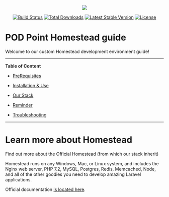 <p align="center"><img src="https://laravel.com/assets/img/components/logo-homestead.svg"></p>

<p align="center">
<a href="https://travis-ci.org/laravel/homestead"><img src="https://travis-ci.org/laravel/homestead.svg" alt="Build Status"></a>
<a href="https://packagist.org/packages/laravel/homestead"><img src="https://poser.pugx.org/laravel/homestead/d/total.svg" alt="Total Downloads"></a>
<a href="https://packagist.org/packages/laravel/homestead"><img src="https://poser.pugx.org/laravel/homestead/v/stable.svg" alt="Latest Stable Version"></a>
<a href="https://packagist.org/packages/laravel/homestead"><img src="https://poser.pugx.org/laravel/homestead/license.svg" alt="License"></a>
</p>

# POD Point Homestead guide
Welcome to our custom Homestead development environment guide!

***

**Table of Content**

* [PreRequisites](./docs/PreRequisites.md)

* [Installation & Use](./docs/InstallationAndUse.md)

* [Our Stack](./docs/OurStack.md)

* [Reminder](./docs/Reminder.md)

* [Troubleshooting](./docs/Troubleshooting.md)

***

# Learn more about Homestead
Find out more about the Official Homestead (from which our stack inherit)

Homestead runs on any Windows, Mac, or Linux system, and includes the Nginx web server, PHP 7.2, MySQL, Postgres, Redis, Memcached, Node, and all of the other goodies you need to develop amazing Laravel applications.

Official documentation [is located here](https://laravel.com/docs/homestead).
